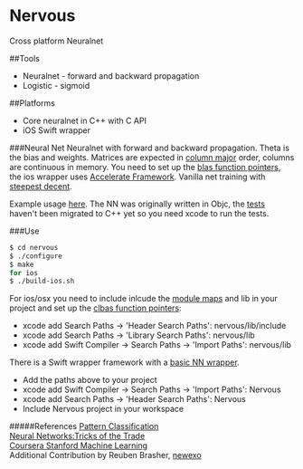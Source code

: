 Nervous
=========

Cross platform Neuralnet

##Tools
  - Neuralnet - forward and backward propagation
  - Logistic - sigmoid

##Platforms
  - Core neuralnet in C++ with C API
  - iOS Swift wrapper

###Neural Net
Neuralnet with forward and backward propagation. Theta is the bias and weights.  Matrices are expected in [column major](http://en.wikipedia.org/wiki/Row-major_order#Column-major_order) order, columns are continuous in memory.  You need to set up the [blas function pointers](https://github.com/horixon/nervous/blob/master/nervous/src/blasfuncs.h), the ios wrapper uses [Accelerate Framework](https://developer.apple.com/library/mac/documentation/Accelerate/Reference/AccelerateFWRef/_index.html).  Vanilla net training with [steepest decent](http://en.wikipedia.org/wiki/Gradient_descent).  

Example usage [here](https://github.com/horixon/nervous/blob/master/nervous-ios/Nervous/NervousTests/NervousTests.swift).  The NN was originally written in Objc, the [tests](https://github.com/horixon/nervous/blob/master/nervous-ios/Nervous/NervousTests) haven't been migrated to C++ yet so you need xcode to run the tests.

###Use
```sh
$ cd nervous
$ ./configure
$ make
for ios
$ ./build-ios.sh
```
For ios/osx you need to include inlcude the [module maps](http://clang.llvm.org/docs/Modules.html) and lib in your project and set up the [clbas function pointers](https://github.com/horixon/nervous/blob/master/nervous-ios/Nervous/Nervous/initblas.c):  
  - xcode add Search Paths -> 'Header Search Paths': nervous/lib/include
  - xcode add Search Paths -> 'Library Search Paths': nervous/lib  
  - xcode add Swift Compiler -> Search Paths -> 'Import Paths': nervous/lib  
  
There is a Swift wrapper framework with a [basic NN wrapper](https://github.com/horixon/nervous/tree/master/nervous-ios/Nervous).
  - Add the paths above to your project
  - xcode add Swift Compiler -> Search Paths -> 'Import Paths': Nervous 
  - xcode add Search Paths -> 'Header Search Paths': Nervous
  - Include Nervous project in your workspace
 
#####References
[Pattern Classification](http://www.wiley.com/WileyCDA/WileyTitle/productCd-0471056693.html)  
[Neural Networks:Tricks of the Trade](http://rd.springer.com/book/10.1007/978-3-642-35289-8)  
[Coursera Stanford Machine Learning](https://www.coursera.org/course/ml)  
Additional Contribution by Reuben Brasher, [newexo](https://github.com/newexo)

[justin wagle]:https://github.com/horixon
[reuben brasher]:https://github.com/newexo
